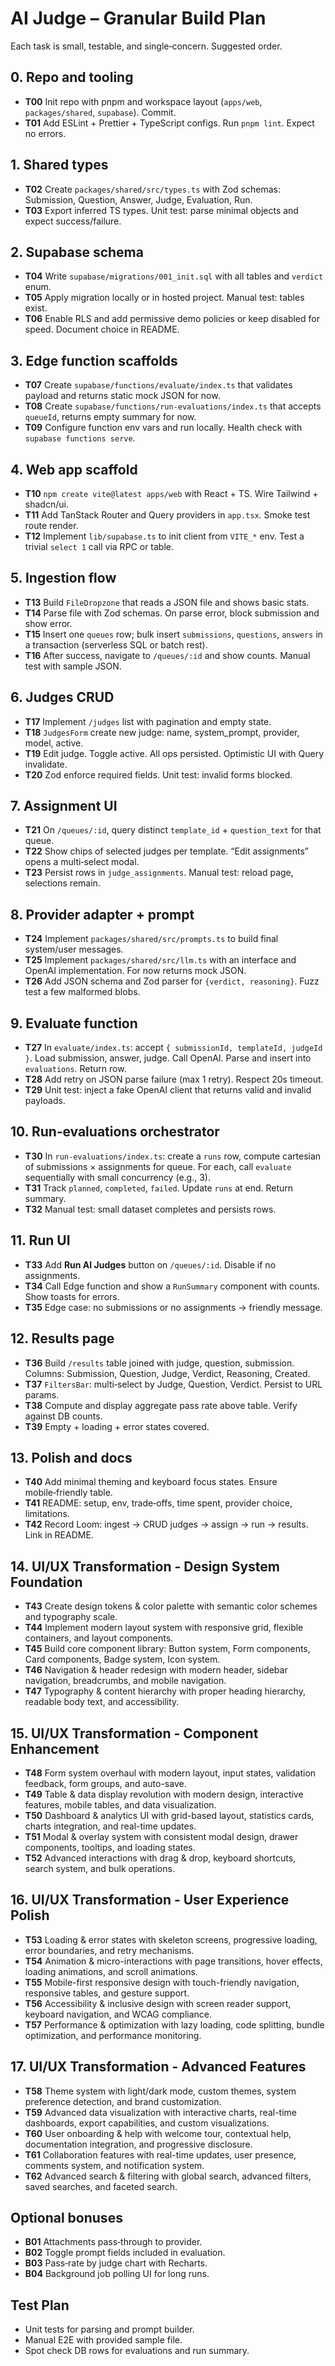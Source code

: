 # AI Judge – Granular Build Plan

Each task is small, testable, and single‑concern. Suggested order.

## 0. Repo and tooling
- **T00** Init repo with pnpm and workspace layout (`apps/web`, `packages/shared`, `supabase`). Commit.
- **T01** Add ESLint + Prettier + TypeScript configs. Run `pnpm lint`. Expect no errors.

## 1. Shared types
- **T02** Create `packages/shared/src/types.ts` with Zod schemas: Submission, Question, Answer, Judge, Evaluation, Run.
- **T03** Export inferred TS types. Unit test: parse minimal objects and expect success/failure.

## 2. Supabase schema
- **T04** Write `supabase/migrations/001_init.sql` with all tables and `verdict` enum.
- **T05** Apply migration locally or in hosted project. Manual test: tables exist.
- **T06** Enable RLS and add permissive demo policies or keep disabled for speed. Document choice in README.

## 3. Edge function scaffolds
- **T07** Create `supabase/functions/evaluate/index.ts` that validates payload and returns static mock JSON for now.
- **T08** Create `supabase/functions/run-evaluations/index.ts` that accepts `queueId`, returns empty summary for now.
- **T09** Configure function env vars and run locally. Health check with `supabase functions serve`.

## 4. Web app scaffold
- **T10** `npm create vite@latest apps/web` with React + TS. Wire Tailwind + shadcn/ui.
- **T11** Add TanStack Router and Query providers in `app.tsx`. Smoke test route render.
- **T12** Implement `lib/supabase.ts` to init client from `VITE_*` env. Test a trivial `select 1` call via RPC or table.

## 5. Ingestion flow
- **T13** Build `FileDropzone` that reads a JSON file and shows basic stats.
- **T14** Parse file with Zod schemas. On parse error, block submission and show error.
- **T15** Insert one `queues` row; bulk insert `submissions`, `questions`, `answers` in a transaction (serverless SQL or batch rest).
- **T16** After success, navigate to `/queues/:id` and show counts. Manual test with sample JSON.

## 6. Judges CRUD
- **T17** Implement `/judges` list with pagination and empty state.
- **T18** `JudgesForm` create new judge: name, system_prompt, provider, model, active.
- **T19** Edit judge. Toggle active. All ops persisted. Optimistic UI with Query invalidate.
- **T20** Zod enforce required fields. Unit test: invalid forms blocked.

## 7. Assignment UI
- **T21** On `/queues/:id`, query distinct `template_id` + `question_text` for that queue.
- **T22** Show chips of selected judges per template. “Edit assignments” opens a multi‑select modal.
- **T23** Persist rows in `judge_assignments`. Manual test: reload page, selections remain.

## 8. Provider adapter + prompt
- **T24** Implement `packages/shared/src/prompts.ts` to build final system/user messages.
- **T25** Implement `packages/shared/src/llm.ts` with an interface and OpenAI implementation. For now returns mock JSON.
- **T26** Add JSON schema and Zod parser for `{verdict, reasoning}`. Fuzz test a few malformed blobs.

## 9. Evaluate function
- **T27** In `evaluate/index.ts`: accept `{ submissionId, templateId, judgeId }`. Load submission, answer, judge. Call OpenAI. Parse and insert into `evaluations`. Return row.
- **T28** Add retry on JSON parse failure (max 1 retry). Respect 20s timeout.
- **T29** Unit test: inject a fake OpenAI client that returns valid and invalid payloads.

## 10. Run‑evaluations orchestrator
- **T30** In `run-evaluations/index.ts`: create a `runs` row, compute cartesian of submissions × assignments for queue. For each, call `evaluate` sequentially with small concurrency (e.g., 3).
- **T31** Track `planned`, `completed`, `failed`. Update `runs` at end. Return summary.
- **T32** Manual test: small dataset completes and persists rows.

## 11. Run UI
- **T33** Add **Run AI Judges** button on `/queues/:id`. Disable if no assignments.
- **T34** Call Edge function and show a `RunSummary` component with counts. Show toasts for errors.
- **T35** Edge case: no submissions or no assignments → friendly message.

## 12. Results page
- **T36** Build `/results` table joined with judge, question, submission. Columns: Submission, Question, Judge, Verdict, Reasoning, Created.
- **T37** `FiltersBar`: multi‑select by Judge, Question, Verdict. Persist to URL params.
- **T38** Compute and display aggregate pass rate above table. Verify against DB counts.
- **T39** Empty + loading + error states covered.

## 13. Polish and docs
- **T40** Add minimal theming and keyboard focus states. Ensure mobile‑friendly table.
- **T41** README: setup, env, trade‑offs, time spent, provider choice, limitations.
- **T42** Record Loom: ingest → CRUD judges → assign → run → results. Link in README.

## 14. UI/UX Transformation - Design System Foundation
- **T43** Create design tokens & color palette with semantic color schemes and typography scale.
- **T44** Implement modern layout system with responsive grid, flexible containers, and layout components.
- **T45** Build core component library: Button system, Form components, Card components, Badge system, Icon system.
- **T46** Navigation & header redesign with modern header, sidebar navigation, breadcrumbs, and mobile navigation.
- **T47** Typography & content hierarchy with proper heading hierarchy, readable body text, and accessibility.

## 15. UI/UX Transformation - Component Enhancement
- **T48** Form system overhaul with modern layout, input states, validation feedback, form groups, and auto-save.
- **T49** Table & data display revolution with modern design, interactive features, mobile tables, and data visualization.
- **T50** Dashboard & analytics UI with grid-based layout, statistics cards, charts integration, and real-time updates.
- **T51** Modal & overlay system with consistent modal design, drawer components, tooltips, and loading states.
- **T52** Advanced interactions with drag & drop, keyboard shortcuts, search system, and bulk operations.

## 16. UI/UX Transformation - User Experience Polish
- **T53** Loading & error states with skeleton screens, progressive loading, error boundaries, and retry mechanisms.
- **T54** Animation & micro-interactions with page transitions, hover effects, loading animations, and scroll animations.
- **T55** Mobile-first responsive design with touch-friendly navigation, responsive tables, and gesture support.
- **T56** Accessibility & inclusive design with screen reader support, keyboard navigation, and WCAG compliance.
- **T57** Performance & optimization with lazy loading, code splitting, bundle optimization, and performance monitoring.

## 17. UI/UX Transformation - Advanced Features
- **T58** Theme system with light/dark mode, custom themes, system preference detection, and brand customization.
- **T59** Advanced data visualization with interactive charts, real-time dashboards, export capabilities, and custom visualizations.
- **T60** User onboarding & help with welcome tour, contextual help, documentation integration, and progressive disclosure.
- **T61** Collaboration features with real-time updates, user presence, comments system, and notification system.
- **T62** Advanced search & filtering with global search, advanced filters, saved searches, and faceted search.

## Optional bonuses
- **B01** Attachments pass‑through to provider.
- **B02** Toggle prompt fields included in evaluation.
- **B03** Pass‑rate by judge chart with Recharts.
- **B04** Background job polling UI for long runs.

## Test Plan
- Unit tests for parsing and prompt builder.
- Manual E2E with provided sample file.
- Spot check DB rows for evaluations and run summary.
